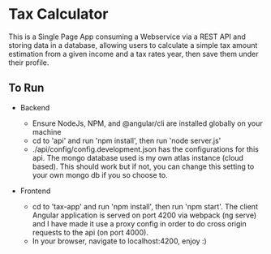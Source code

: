 # Tax Calculator

This is a Single Page App consuming a Webservice via a REST API and storing data in a database, allowing users to calculate a simple tax amount estimation
from a given income and a tax rates year, then save them under their profile.

## To Run
* Backend
    * Ensure NodeJs, NPM, and @angular/cli are installed globally on your machine
    * cd to 'api' and run 'npm install', then run 'node server.js'
    * ./api/config/config.development.json has the configurations for this api. The mongo database used is my own atlas instance (cloud based). This should work but if not, you can change this setting to your own mongo db if you so choose to.

* Frontend
    * cd to 'tax-app' and run 'npm install', then run 'npm start'. The client Angular application is served on port 4200 via webpack (ng serve)
and I have made it use a proxy config in order to do cross origin requests to the api (on port 4000).
    * In your browser, navigate to localhost:4200, enjoy :)

